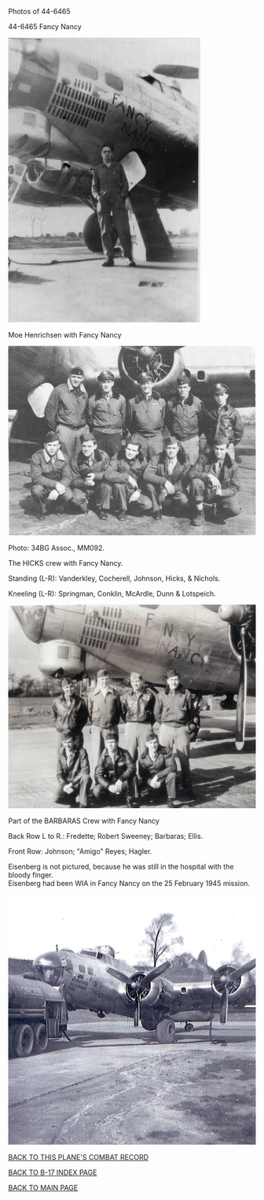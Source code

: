 
Photos of 44-6465






 




44-6465 Fancy Nancy  
  

![](44-6465a.jpg)  

Moe Henrichsen with Fancy Nancy  
  

![](44-6465c.jpg)  

Photo: 34BG Assoc., MM092.  

The HICKS crew with Fancy Nancy.  

Standing (L-R): Vanderkley, Cocherell, Johnson, Hicks, \& Nichols.  

Kneeling (L-R): Springman, Conklin, McArdle, Dunn \& Lotspeich.  
  

![](44-6465b.jpg)  

Part of the BARBARAS Crew with Fancy Nancy  

Back Row L to R.: Fredette; Robert Sweeney; Barbaras; Ellis.  

Front Row: Johnson; "Amigo" Reyes; Hagler.  

Eisenberg is not pictured, because he was still in the hospital with the bloody finger.  
 Eisenberg had been WIA in Fancy Nancy on the 25 February 1945 mission.  
  

![](44-6465d.jpg)  
  

[BACK TO THIS PLANE'S COMBAT RECORD](b17s/44-6465.md)  

[BACK TO B-17 INDEX PAGE](000b17s.md)  

[BACK TO MAIN PAGE](index.html)


